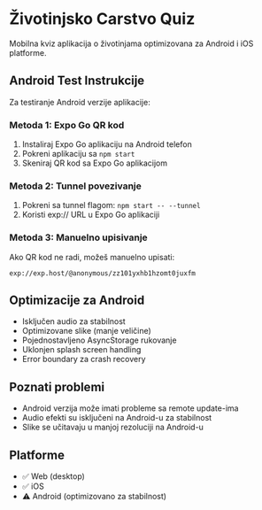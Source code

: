 # Životinjsko Carstvo Quiz

Mobilna kviz aplikacija o životinjama optimizovana za Android i iOS platforme.

## Android Test Instrukcije

Za testiranje Android verzije aplikacije:

### Metoda 1: Expo Go QR kod
1. Instaliraj Expo Go aplikaciju na Android telefon
2. Pokreni aplikaciju sa `npm start`
3. Skeniraj QR kod sa Expo Go aplikacijom

### Metoda 2: Tunnel povezivanje
1. Pokreni sa tunnel flagom: `npm start -- --tunnel`
2. Koristi exp:// URL u Expo Go aplikaciji

### Metoda 3: Manuelno upisivanje
Ako QR kod ne radi, možeš manuelno upisati:
```
exp://exp.host/@anonymous/zz101yxhb1hzomt0juxfm
```

## Optimizacije za Android

- Isključen audio za stabilnost
- Optimizovane slike (manje veličine)
- Pojednostavljeno AsyncStorage rukovanje
- Uklonjen splash screen handling
- Error boundary za crash recovery

## Poznati problemi

- Android verzija može imati probleme sa remote update-ima
- Audio efekti su isključeni na Android-u za stabilnost
- Slike se učitavaju u manjoj rezoluciji na Android-u

## Platforme

- ✅ Web (desktop)
- ✅ iOS 
- ⚠️ Android (optimizovano za stabilnost)